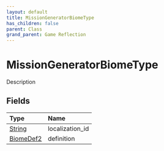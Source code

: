```yaml
---
layout: default
title: MissionGeneratorBiomeType
has_children: false
parent: Class
grand_parent: Game Reflection
---
```

# MissionGeneratorBiomeType
Description 

## Fields

| Type | Name |
|:----------|:--------------|
| [String](/riftbreaker-wiki/docs/game-reflection/components/string/) | localization_id |
| [BiomeDef2](/riftbreaker-wiki/docs/game-reflection/components/biome_def2/) | definition |

